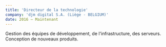 ```yaml
---
title: 'Directeur de la technologie'
company: 'djm digital S.A. (Liège - BELGIUM)'
date: 2016 – Maintenant
---
```


Gestion des équipes de développement, de l'infrastructure, des serveurs. Conception de nouveaux produits.
